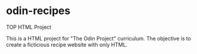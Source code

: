 # odin-recipes
TOP HTML Project

This is a HTML project for "The Odin Project" curriculum. The objective is to create a ficticious recipe website with only HTML.
